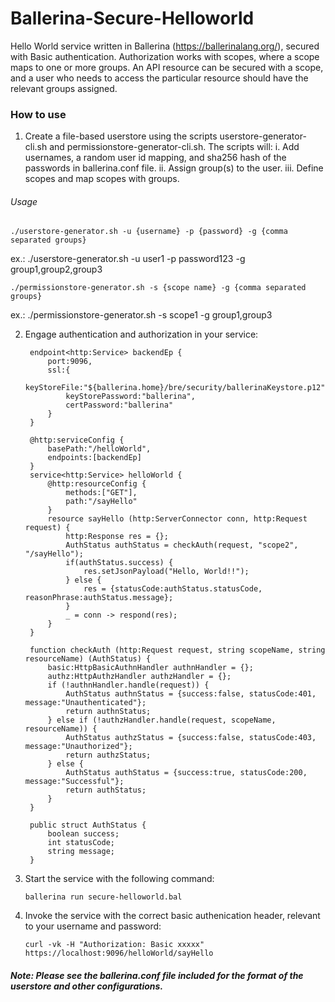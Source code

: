 # Ballerina-Secure-Helloworld
Hello World service written in Ballerina (https://ballerinalang.org/), secured with Basic authentication. 
Authorization works with scopes, where a scope maps to one or more groups. An API resource can be secured with a scope, 
and a user who needs to access the particular resource should have the relevant groups assigned. 

### How to use
1. Create a file-based userstore using the scripts userstore-generator-cli.sh and permissionstore-generator-cli.sh. 
   The scripts will:
	i. Add usernames, a random user id mapping, and sha256 hash of the passwords in ballerina.conf file.
    ii. Assign group(s) to the user.
	iii. Define scopes and map scopes with groups.

###### Usage
   ```
   ./userstore-generator.sh -u {username} -p {password} -g {comma separated groups} 
   ```
   ex.: ./userstore-generator.sh -u user1 -p password123 -g group1,group2,group3

   ```
   ./permissionstore-generator.sh -s {scope name} -g {comma separated groups}
   ```
   ex.: ./permissionstore-generator.sh -s scope1 -g group1,group3

2. Engage authentication and authorization in your service:
   ```
    endpoint<http:Service> backendEp {
        port:9096,
        ssl:{
            keyStoreFile:"${ballerina.home}/bre/security/ballerinaKeystore.p12",
            keyStorePassword:"ballerina",
            certPassword:"ballerina"
        }
    }
    
    @http:serviceConfig {
        basePath:"/helloWorld",
        endpoints:[backendEp]
    }
    service<http:Service> helloWorld {
        @http:resourceConfig {
            methods:["GET"],
            path:"/sayHello"
        }
        resource sayHello (http:ServerConnector conn, http:Request request) {
            http:Response res = {};
            AuthStatus authStatus = checkAuth(request, "scope2", "/sayHello");
            if(authStatus.success) {
                res.setJsonPayload("Hello, World!!");
            } else {
                res = {statusCode:authStatus.statusCode, reasonPhrase:authStatus.message};
            }
            _ = conn -> respond(res);
        }
    }

    function checkAuth (http:Request request, string scopeName, string resourceName) (AuthStatus) {
        basic:HttpBasicAuthnHandler authnHandler = {};
        authz:HttpAuthzHandler authzHandler = {};
        if (!authnHandler.handle(request)) {
            AuthStatus authnStatus = {success:false, statusCode:401, message:"Unauthenticated"};
            return authnStatus;
        } else if (!authzHandler.handle(request, scopeName, resourceName)) {
            AuthStatus authzStatus = {success:false, statusCode:403, message:"Unauthorized"};
            return authzStatus;
        } else {
            AuthStatus authStatus = {success:true, statusCode:200, message:"Successful"};
            return authStatus;
        }
    }

    public struct AuthStatus {
        boolean success;
        int statusCode;
        string message;
    }
   ```
3. Start the service with the following command:
   ```
   ballerina run secure-helloworld.bal
   ```
4. Invoke the service with the correct basic authenication header, relevant to your username and password:
   ```
   curl -vk -H "Authorization: Basic xxxxx" https://localhost:9096/helloWorld/sayHello
   ```   
##### Note: Please see the ballerina.conf file included for the format of the userstore and other configurations.
